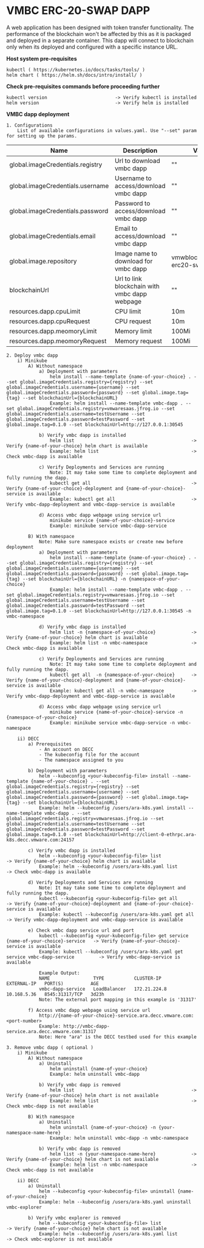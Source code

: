 # VMBC ERC-20-SWAP DAPP
A web application has been designed with token transfer functionality. The performance of the blockchain won't be affected by this as it is packaged and deployed in a separate container. This dapp will connect to blockchain only when its deployed and configured with a specific instance URL.

**Host system pre-requisites**

    kubectl ( https://kubernetes.io/docs/tasks/tools/ )
    helm chart ( https://helm.sh/docs/intro/install/ )

**Check pre-requisites commands before proceeding further**

    kubectl version                         -> Verify kubectl is installed
    helm version                            -> Verify helm is installed

**VMBC dapp deployment**

    1. Configurations
        List of available configurations in values.yaml. Use "--set" param for setting up the params.
| Name                             | Description                                  | Value                        | Type      |
|----------------------------------|----------------------------------------------|------------------------------|-----------|
| global.imageCredentials.registry | Url to download vmbc dapp                    | ""                           | Mandatory |
| global.imageCredentials.username | Username to access/download vmbc dapp        | ""                           | Mandatory |
| global.imageCredentials.password | Password to access/download vmbc dapp        | ""                           | Mandatory |
| global.imageCredentials.email    | Email to access/download vmbc dapp           | ""                           | Optional  |
| global.image.repository          | Image name to download for vmbc dapp         | vmwblockchain/eth-erc20-swap | Optional |
| blockchainUrl                    | Url to link blockchain with vmbc dapp webpage | ""                           | Mandatory |
| resources.dapp.cpuLimit          | CPU limit                                    | 10m                          |   Optional        |
| resources.dapp.cpuRequest             | CPU request                                  | 10m                          |     Optional      |
| resources.dapp.meomoryLimit           | Memory limit                                 | 100Mi                        |    Optional       |
| resources.dapp.meomoryRequest         | Memory request                               | 100Mi                          |    Optional       |

    2. Deploy vmbc dapp
        i) Minikube
            A) Without namespace
                a) Deployment with parameters
                    helm install --name-template {name-of-your-choice} . --set global.imageCredentials.registry={registry} --set global.imageCredentials.username={username} --set global.imageCredentials.password={password} --set global.image.tag={tag} --set blockchainUrl={blockchainURL}
                    Example: helm install --name-template vmbc-dapp . --set global.imageCredentials.registry=vmwaresaas.jfrog.io --set global.imageCredentials.username=testUsername --set global.imageCredentials.password=testPassword --set global.image.tag=0.1.0 --set blockchainUrl=http://127.0.0.1:30545
                    
                b) Verify vmbc dapp is installed
                    helm list                                           -> Verify {name-of-your-choice} helm chart is available
                    Example: helm list                                  -> Check vmbc-dapp is available
    
                c) Verify Deployments and Services are running
                    Note: It may take some time to complete deployment and fully running the dapp.
                    kubectl get all                                     -> Verify {name-of-your-choice}-deployment and {name-of-your-choice}-service is available
                    Example: kubectl get all                            -> Verify vmbc-dapp-deployment and vmbc-dapp-service is available
    
                d) Access vmbc dapp webpage using service url
                    minikube service {name-of-your-choice}-service
                    Example: minikube service vmbc-dapp-service
            
            B) With namespace
                Note: Make sure namespace exists or create new before deployment
                a) Deployment with parameters
                    helm install --name-template {name-of-your-choice} . --set global.imageCredentials.registry={registry} --set global.imageCredentials.username={username} --set global.imageCredentials.password={password} --set global.image.tag={tag} --set blockchainUrl={blockchainURL} -n {namespace-of-your-choice}
                    Example: helm install --name-template vmbc-dapp . --set global.imageCredentials.registry=vmwaresaas.jfrog.io --set global.imageCredentials.username=testUsername --set global.imageCredentials.password=testPassword --set global.image.tag=0.1.0 --set blockchainUrl=http://127.0.0.1:30545 -n vmbc-namespace
                    
                d) Verify vmbc dapp is installed
                    helm list -n {namespace-of-your-choice}             -> Verify {name-of-your-choice} helm chart is available
                    Example: helm list -n vmbc-namespace                -> Check vmbc-dapp is available
    
                c) Verify Deployments and Services are running
                    Note: It may take some time to complete deployment and fully running the dapp.
                    kubectl get all  -n {namespace-of-your-choice}      -> Verify {name-of-your-choice}-deployment and {name-of-your-choice}-service is available
                    Example: kubectl get all -n vmbc-namespace          -> Verify vmbc-dapp-deployment and vmbc-dapp-service is available

                d) Access vmbc dapp webpage using service url
                    minikube service {name-of-your-choice}-service -n {namespace-of-your-choice}
                    Example: minikube service vmbc-dapp-service -n vmbc-namespace
        
        ii) DECC
            a) Prerequisites
                - An account on DECC
                - The kubeconfig file for the account
                - The namespace assigned to you
            
            b) Deployment with parameters
                helm --kubeconfig <your-kubeconfig-file> install --name-template {name-of-your-choice} . --set global.imageCredentials.registry={registry} --set global.imageCredentials.username={username} --set global.imageCredentials.password={password} --set global.image.tag={tag} --set blockchainUrl={blockchainURL}
                Example: helm --kubeconfig /users/ara-k8s.yaml install --name-template vmbc-dapp . --set global.imageCredentials.registry=vmwaresaas.jfrog.io --set global.imageCredentials.username=testUsername --set global.imageCredentials.password=testPassword --set global.image.tag=0.1.0 --set blockchainUrl=http://client-0-ethrpc.ara-k8s.decc.vmware.com:24157
                    
            c) Verify vmbc dapp is installed
                helm --kubeconfig <your-kubeconfig-file> list                           -> Verify {name-of-your-choice} helm chart is available
                Example: helm --kubeconfig /users/ara-k8s.yaml list                     -> Check vmbc-dapp is available
    
            d) Verify Deployments and Services are running
                Note: It may take some time to complete deployment and fully running the dapp.
                kubectl --kubeconfig <your-kubeconfig-file> get all                     -> Verify {name-of-your-choice}-deployment and {name-of-your-choice}-service is available
                Example: kubectl --kubeconfig /users/ara-k8s.yaml get all               -> Verify vmbc-dapp-deployment and vmbc-dapp-service is available
            
            e) Check vmbc dapp service url and port
                kubectl --kubeconfig <your-kubeconfig-file> get service {name-of-your-choice}-service   -> Verify {name-of-your-choice}-service is available
                Example: kubectl --kubeconfig /users/ara-k8s.yaml get service vmbc-dapp-service         -> Verify vmbc-dapp-service is available
                
                Example Output:
                NAME                TYPE           CLUSTER-IP     EXTERNAL-IP   PORT(S)          AGE
                vmbc-dapp-service   LoadBalancer   172.21.224.8   10.168.5.36   8545:31317/TCP   3d23h
                Note: The external port mapping in this example is '31317'
           
            f) Access vmbc dapp webpage using service url
                http://{name-of-your-choice}-service.ara.decc.vmware.com:<port-number>
                Example: http://vmbc-dapp-service.ara.decc.vmware.com:31317
                Note: Here "ara" is the DECC testbed used for this example
                
    3. Remove vmbc dapp ( optional )
        i) Minikube
            A) Without namespace
                a) Uninstall
                    helm uninstall {name-of-your-choice}
                    Example: helm uninstall vmbc-dapp
    
                b) Verify vmbc dapp is removed
                    helm list                                           -> Verify {name-of-your-choice} helm chart is not available
                    Example: helm list                                  -> Check vmbc-dapp is not available
    
            B) With namespace
                a) Uninstall
                    helm uninstall {name-of-your-choice} -n {your-namespace-name-here}
                    Example: helm uninstall vmbc-dapp -n vmbc-namespace
    
                b) Verify vmbc dapp is removed
                    helm list -n {your-namespace-name-here}             -> Verify {name-of-your-choice} helm chart is not available
                    Example: helm list -n vmbc-namespace                -> Check vmbc-dapp is not available
        
        ii) DECC
            a) Uninstall
                helm --kubeconfig <your-kubeconfig-file> uninstall {name-of-your-choice}
                Example: helm --kubeconfig /users/ara-k8s.yaml uninstall vmbc-explorer
    
            b) Verify vmbc explorer is removed
                helm --kubeconfig <your-kubeconfig-file> list               -> Verify {name-of-your-choice} helm chart is not available
                Example: helm --kubeconfig /users/ara-k8s.yaml list         -> Check vmbc-explorer is not available
